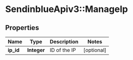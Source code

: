 # SendinblueApiv3::ManageIp

## Properties
Name | Type | Description | Notes
------------ | ------------- | ------------- | -------------
**ip_id** | **Integer** | ID of the IP | [optional] 



